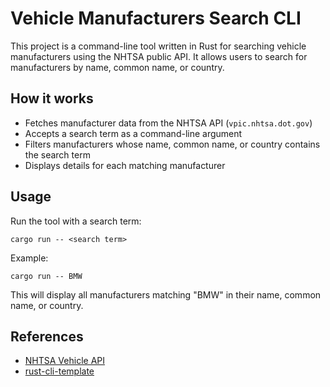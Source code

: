 
# Vehicle Manufacturers Search CLI

This project is a command-line tool written in Rust for searching vehicle manufacturers using the NHTSA public API. It allows users to search for manufacturers by name, common name, or country.

## How it works

- Fetches manufacturer data from the NHTSA API (`vpic.nhtsa.dot.gov`)
- Accepts a search term as a command-line argument
- Filters manufacturers whose name, common name, or country contains the search term
- Displays details for each matching manufacturer

## Usage

Run the tool with a search term:

```
cargo run -- <search term>
```

Example:

```
cargo run -- BMW
```

This will display all manufacturers matching "BMW" in their name, common name, or country.

## References

* [NHTSA Vehicle API](https://vpic.nhtsa.dot.gov/api/)
* [rust-cli-template](https://github.com/kbknapp/rust-cli-template)
